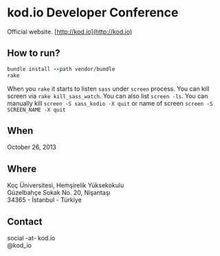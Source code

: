 kod.io Developer Conference
===========================

Official website. [http://kod.io](http://kod.io)

## How to run?

```ruby
bundle install --path vendor/bundle
rake
```

When you `rake` it starts to listen `sass` under `screen` process. You can kill screen via `rake kill_sass_watch`.
You can also list `screen -ls`. You can manually kill `screen -S sass_kodio -X quit` or name of screen 
`screen -S SCREEN_NAME -X quit`


## When

October 26, 2013

## Where
Koç Üniversitesi, Hemşirelik Yüksekokulu  
Güzelbahçe Sokak No. 20, Nişantaşı  
34365 - İstanbul - Türkiye  

## Contact

social -at- kod.io  
@kod_io